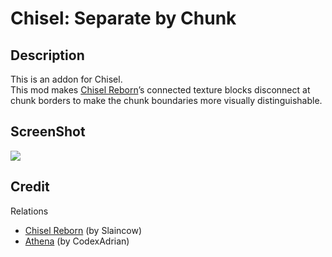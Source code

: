 # Chisel: Separate by Chunk
## Description
This is an addon for Chisel.  
This mod makes [Chisel Reborn](https://www.curseforge.com/minecraft/mc-mods/chisel-reborn/files/all?page=1&pageSize=20)’s connected texture blocks disconnect at chunk borders to make the chunk boundaries more visually distinguishable.  

## ScreenShot
![](https://github.com/user-attachments/assets/f9a3667f-2e7e-410f-8e8c-96891f615e62)

## Credit
Relations
- [Chisel Reborn](https://www.curseforge.com/minecraft/mc-mods/chisel-reborn/files/all?page=1&pageSize=20) (by Slaincow)
- [Athena](https://www.curseforge.com/minecraft/mc-mods/athena) (by CodexAdrian)

